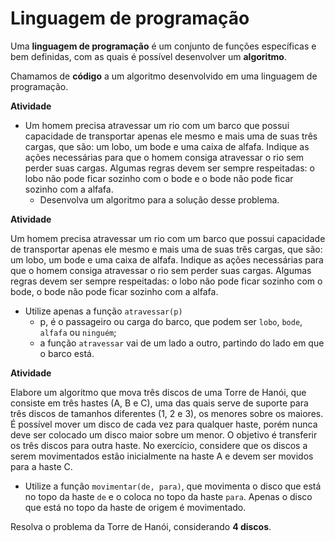 # Linguagem de programação

Uma **linguagem de programação** é um conjunto de funções específicas e bem definidas, com as quais é possível desenvolver um **algoritmo**.

Chamamos de **código** a um algoritmo desenvolvido em uma linguagem de programação.

**Atividade**  

- Um homem precisa atravessar um rio com um barco que possui capacidade de transportar apenas ele mesmo e mais uma de suas três cargas, que são: um lobo, um bode e uma caixa de alfafa. Indique as ações necessárias para que o homem consiga atravessar o rio sem perder suas cargas. Algumas regras devem ser sempre respeitadas: o lobo não pode ficar sozinho com o bode e o bode não pode ficar sozinho com a alfafa.  
    - Desenvolva um algoritmo para a solução desse problema.

**Atividade**  

Um homem precisa atravessar um rio com um barco que possui capacidade de transportar apenas ele mesmo e mais uma de suas três cargas, que são: um lobo, um bode e uma caixa de alfafa. Indique as ações necessárias para que o homem consiga atravessar o rio sem perder suas cargas. Algumas regras devem ser sempre respeitadas: o lobo não pode ficar sozinho com o bode, o bode não pode ficar sozinho com a alfafa. 

- Utilize apenas a função `atravessar(p)`
    - p, é o passageiro ou carga do barco, que podem ser `lobo`, `bode`, `alfafa` ou `ninguém`;
    - a função `atravessar` vai de um lado a outro, partindo do lado em que o barco está.

**Atividade**  

Elabore um algoritmo que mova três discos de uma Torre de Hanói, que consiste em três hastes (A, B e C), uma das quais serve de suporte para três discos de tamanhos diferentes (1, 2 e 3), os menores sobre os maiores. É possível mover um disco de cada vez para qualquer haste, porém nunca deve ser colocado um disco maior sobre um menor. O objetivo é transferir os três discos para outra haste. No exercício, considere que os discos a serem movimentados estão inicialmente na haste A e devem ser movidos para a haste C.  

-  Utilize a função `movimentar(de, para)`, que movimenta o disco que está no topo da haste `de` e o coloca no topo da haste `para`. Apenas o disco que está no topo da haste de origem é movimentado.  



Resolva o problema da Torre de Hanói, considerando **4 discos**. 


